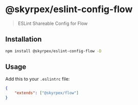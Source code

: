 # @skyrpex/eslint-config-flow

> ESLint Shareable Config for Flow

## Installation

```bash
npm install @skyrpex/eslint-config-flow -D
```

## Usage

Add this to your `.eslintrc` file:

```json
{
    "extends": ["@skyrpex/flow"]
}
```
